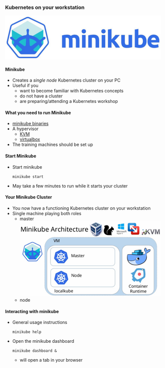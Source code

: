 ### Kubernetes on your workstation


<!-- .slide: class="image-slide" -->
![minikube-logo](img/minikube-logo-big.jpeg "Minikube Logo")



#### Minikube
* Creates a <!-- .element: class="fragment" data-fragment-index="0" -->_single node_ Kubernetes cluster on your PC
* Useful if you <!-- .element: class="fragment" data-fragment-index="1" -->
   + want to become familiar with Kubernetes concepts <!-- .element: class="fragment" data-fragment-index="2" -->
   + do not have a cluster <!-- .element: class="fragment" data-fragment-index="3" -->
   + are preparing/attending a Kubernetes workshop <!-- .element: class="fragment" data-fragment-index="4" -->



#### What you need to run Minikube
* [minikube binaries](https://kubernetes.io/docs/tasks/tools/install-minikube/)
* A hypervisor
  + [KVM](https://www.linux-kvm.org/page/Main_Page)
  + [virtualbox](https://www.virtualbox.org/wiki/Downloads)
* The training machines should be set up



#### Start Minikube
* Start minikube
   ```
   minikube start
   ```
* May take a few minutes to run while it starts your cluster


#### Your Minikube Cluster
* You now have a functioning Kubernetes cluster on your workstation 
* Single machine playing both roles
   + master![minikube-arch](img/minikube-arch.png "Minikube Arch") <!-- .element: class="img-right" width="60%"-->
   + node



#### Interacting with minikube
* General usage instructions
   ```
   minikube help
   ```
* Open the minikube dashboard
   ```
   minikube dashboard &
   ```
   - will open a tab in your browser
